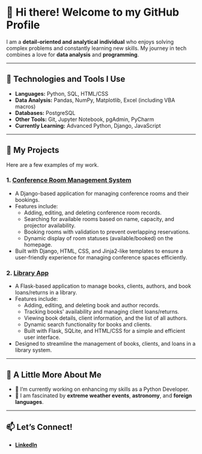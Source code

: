 # 👋 Hi there! Welcome to my GitHub Profile

I am a **detail-oriented and analytical individual** who enjoys solving complex problems and constantly learning new skills. My journey in tech combines a love for **data analysis** and **programming**.

---

## 🔧 Technologies and Tools I Use
- **Languages:** Python, SQL, HTML/CSS
- **Data Analysis:** Pandas, NumPy, Matplotlib, Excel (including VBA macros)
- **Databases:** PostgreSQL
- **Other Tools:** Git, Jupyter Notebook, pgAdmin, PyCharm
- **Currently Learning:** Advanced Python, Django, JavaScript

---

## 🚀 My Projects
Here are a few examples of my work.

### 1. [**Conference Room Management System**](https://github.com/AngelikaMajewska/ConfRoomApp)
- A Django-based application for managing conference rooms and their bookings.  
- Features include:  
  - Adding, editing, and deleting conference room records.  
  - Searching for available rooms based on name, capacity, and projector availability.  
  - Booking rooms with validation to prevent overlapping reservations.  
  - Dynamic display of room statuses (available/booked) on the homepage.  
- Built with Django, HTML, CSS, and Jinja2-like templates to ensure a user-friendly experience for managing conference spaces efficiently.  

### 2. [**Library App**](https://github.com/AngelikaMajewska/LibraryApp)
- A Flask-based application to manage books, clients, authors, and book loans/returns in a library.
- Features include:  
  - Adding, editing, and deleting book and author records.
  - Tracking books' availability and managing client loans/returns.
  - Viewing book details, client information, and the list of all authors.
  - Dynamic search functionality for books and clients.
  - Built with Flask, SQLite, and HTML/CSS for a simple and efficient user interface.
- Designed to streamline the management of books, clients, and loans in a library system.

---

## 🌱 A Little More About Me
- 🔭 I’m currently working on enhancing my skills as a Python Developer.
- 🌌 I am fascinated by **extreme weather events**, **astronomy**, and **foreign languages**.

---

## 📫 Let’s Connect!
- [**LinkedIn**](https://www.linkedin.com/](https://www.linkedin.com/in/angelikamajewska/))
